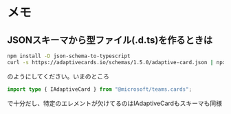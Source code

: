 # メモ

## JSONスキーマから型ファイル(.d.ts)を作るときは

```sh
npm install -D json-schema-to-typescript
curl -s https://adaptivecards.io/schemas/1.5.0/adaptive-card.json | npx json-schema-to-typescript --no-additionalProperties > src/adaptive-card-v1.5.d.ts
```

のようにしてください。いまのところ

```ts
import type { IAdaptiveCard } from "@microsoft/teams.cards";
```

で十分だし、特定のエレメントが欠けてるのはIAdaptiveCardもスキーマも同様
